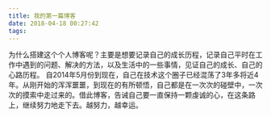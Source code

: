 ```yaml
---
title: 我的第一篇博客
date: 2018-04-18 00:27:42
tags:
---
```

为什么搭建这个个人博客呢？主要是想要记录自己的成长历程，记录自己平时在工作中遇到的问题、解决的方法，以及生活中的一些事情，见证自己的成长、自己的心路历程。
自2014年5月份到现在，自己在技术这个圈子已经混荡了3年多将近4年。从刚开始的浑浑噩噩，到现在的有所顿悟，自己都是在一次次的碰壁中，一次次的摸索中走过来的。借此博客，告诫自己要一直保持一颗虔诚的心，在这条路上，继续努力地走下去。越努力，越幸运。